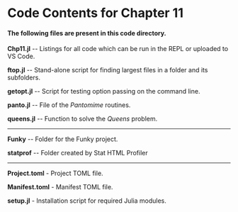 # Code Contents for Chapter 11
#### The following files are present in this code directory.

**Chp11.jl** -- Listings for all code which can be run in the REPL or uploaded to VS Code.

**ftop.jl** -- Stand-alone script for finding largest files in a folder and its subfolders.

**getopt.jl** -- Script for testing option passing on the command line.

**panto.jl** -- File of the _Pantomime_ routines. 

**queens.jl** -- Function to solve the _Queens_ problem.

---
**Funky** -- Folder for the Funky project.

**statprof** -- Folder created by Stat HTML Profiler

---
**Project.toml** - Project TOML file.

**Manifest.toml** - Manifest TOML file.

**setup.jl** - Installation script for required Julia modules.